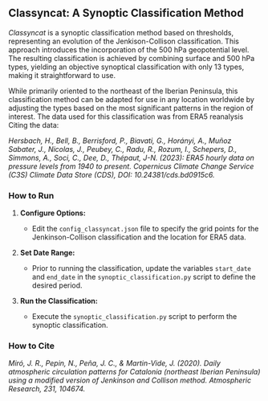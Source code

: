 ## **Classyncat: A Synoptic Classification Method**

*Classyncat* is a synoptic classification method based on thresholds, representing an evolution of the Jenkison-Collison classification.
This approach introduces the incorporation of the 500 hPa geopotential level. The resulting classification is achieved by combining surface
and 500 hPa types, yielding an objective synoptical classification with only 13 types, making it straightforward to use.

While primarily oriented to the northeast of the Iberian Peninsula, this classification method can be adapted for use in any location worldwide
by adjusting the types based on the most significant patterns in the region of interest.
The data used for this classification was from ERA5 reanalysis Citing the data:

*Hersbach, H., Bell, B., Berrisford, P., Biavati, G., Horányi, A., Muñoz Sabater, J., Nicolas, J., Peubey, C., Radu, R., Rozum, I., Schepers, D., Simmons, A., Soci, C., Dee, D., Thépaut, J-N. (2023): ERA5 hourly data on pressure levels from 1940 to present. Copernicus Climate Change Service (C3S) Climate Data Store (CDS), DOI: 10.24381/cds.bd0915c6.*

### **How to Run**

1. **Configure Options:**
   - Edit the `config_classyncat.json` file to specify the grid points for the Jenkinson-Collison classification and the location for ERA5 data.

2. **Set Date Range:**
   - Prior to running the classification, update the variables `start_date` and `end_date` in the `synoptic_classification.py` script to define the desired period.

3. **Run the Classification:**
   - Execute the `synoptic_classification.py` script to perform the synoptic classification.

### **How to Cite**

*Miró, J. R., Pepin, N., Peña, J. C., & Martin-Vide, J. (2020). Daily atmospheric circulation patterns for Catalonia (northeast Iberian Peninsula) using a modified version of Jenkinson and Collison method. Atmospheric Research, 231, 104674.*
